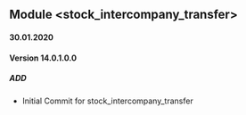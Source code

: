 ## Module  <stock_intercompany_transfer>

#### 30.01.2020
#### Version 14.0.1.0.0
##### ADD

- Initial Commit for stock_intercompany_transfer


